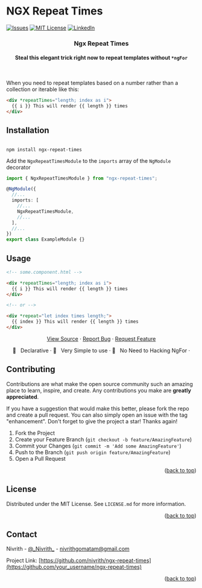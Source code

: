 # NGX Repeat Times

<div id="top"></div>

<!-- PROJECT SHIELDS -->
<!--
*** I'm using markdown "reference style" links for readability.
*** Reference links are enclosed in brackets [ ] instead of parentheses ( ).
*** See the bottom of this document for the declaration of the reference variables
*** for contributors-url, forks-url, etc. This is an optional, concise syntax you may use.
*** https://www.markdownguide.org/basic-syntax/#reference-style-links
-->

<!-- [![Contributors][contributors-shield]][contributors-url] -->
<!-- [![Forks][forks-shield]][forks-url] -->
<!-- [![Stargazers][stars-shield]][stars-url] -->

[![Issues][issues-shield]][issues-url]
[![MIT License][license-shield]][license-url]
[![LinkedIn][linkedin-shield]][linkedin-url]

<!-- PROJECT LOGO -->
<div align="center">

  <h3 align="center">Ngx Repeat Times</h3>
  <h4 align="center">
 Steal this elegant trick right now to repeat templates without <code>*ngFor</code>
  </h4>
  <br />
</div>

When you need to repeat templates based on a number rather than a collection or iterable like this:

```html
<div *repeatTimes="length; index as i">
  {{ i }} This will render {{ length }} times
</div>
```

## Installation

```shell

npm install ngx-repeat-times

```

Add the `NgxRepeatTimesModule` to the `imports` array of the `NgModule` decorator

```ts
import { NgxRepeatTimesModule } from "ngx-repeat-times";

@NgModule({
  //...
  imports: [
    //...
    NgxRepeatTimesModule,
    //...
  ],
  //...
})
export class ExampleModule {}
```

## Usage

```html
<!-- some.component.html -->

<div *repeatTimes="length; index as i">
  {{ i }} This will render {{ length }} times
</div>

<!-- or -->

<div *repeat="let index times length;">
  {{ index }} This will render {{ length }} times
</div>
```

  <p align="center">
    <!-- <a href="https://github.com/nivrith/ngx-repeat-times"><strong>Explore the docs »</strong></a> -->
    <a href="https://github.com/nivrith/ngx-repeat-times">View Source</a>
    ·
    <a href="https://github.com/nivrith/ngx-repeat-times/issues">Report Bug</a>
    ·
    <a href="https://github.com/nivrith/ngx-repeat-times/issues">Request Feature</a>

  </p>
  <p align="center">
    <!-- <a href="https://github.com/nivrith/ngx-repeat-times"><strong>Explore the docs »</strong></a> -->
    🚀 &nbsp; Declarative ·
    🎉 &nbsp; Very Simple to use ·
    🍻 &nbsp; No Need to Hacking NgFor ·

  </p>
</div>

<!-- ABOUT THE PROJECT -->

## Contributing

Contributions are what make the open source community such an amazing place to learn, inspire, and create. Any contributions you make are **greatly appreciated**.

If you have a suggestion that would make this better, please fork the repo and create a pull request. You can also simply open an issue with the tag "enhancement".
Don't forget to give the project a star! Thanks again!

1. Fork the Project
2. Create your Feature Branch (`git checkout -b feature/AmazingFeature`)
3. Commit your Changes (`git commit -m 'Add some AmazingFeature'`)
4. Push to the Branch (`git push origin feature/AmazingFeature`)
5. Open a Pull Request

<p align="right">(<a href="#top">back to top</a>)</p>

<!-- LICENSE -->

## License

Distributed under the MIT License. See `LICENSE.md` for more information.

<p align="right">(<a href="#top">back to top</a>)</p>

<!-- CONTACT -->

## Contact

Nivrith - [@\_Nivrith\_](https://twitter.com/_Nivrith_) - nivrithgomatam@gmail.com

Project Link: [https://github.com/nivrith/ngx-repeat-times](https://github.com/your_username/ngx-repeat-times)

<p align="right">(<a href="#top">back to top</a>)</p>

<!-- MARKDOWN LINKS & IMAGES -->
<!-- https://www.markdownguide.org/basic-syntax/#reference-style-links -->

[contributors-shield]: https://img.shields.io/github/contributors/nivrith/ngx-repeat-times.svg?style=for-the-badge
[contributors-url]: https://github.com/nivrith/ngx-repeat-times/graphs/contributors
[forks-shield]: https://img.shields.io/github/forks/nivrith/ngx-repeat-times.svg?style=for-the-badge
[forks-url]: https://github.com/nivrith/ngx-repeat-times/network/members
[stars-shield]: https://img.shields.io/github/stars/nivrith/ngx-repeat-times.svg?style=for-the-badge
[stars-url]: https://github.com/nivrith/ngx-repeat-times/stargazers
[issues-shield]: https://img.shields.io/github/issues/nivrith/ngx-repeat-times.svg?style=for-the-badge
[issues-url]: https://github.com/nivrith/ngx-repeat-times/issues
[license-shield]: https://img.shields.io/github/license/nivrith/ngx-repeat-times.svg?style=for-the-badge
[license-url]: https://github.com/nivrith/ngx-repeat-times/blob/master/LICENSE.txt
[linkedin-shield]: https://img.shields.io/badge/-LinkedIn-black.svg?style=for-the-badge&logo=linkedin&colorB=555
[linkedin-url]: https://linkedin.com/in/nivrith
[product-screenshot]: ngx-repeat-times-readme-image.svg
